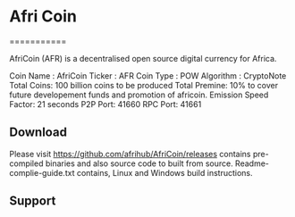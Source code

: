 # Afri Coin
===========

AfriCoin (AFR) is a decentralised open source digital currency for Africa.

  Coin Name : AfriCoin
  Ticker : AFR
  Coin Type : POW
  Algorithm : CryptoNote
  Total Coins: 100 billion coins to be produced
  Total Premine: 10% to cover future developement funds and promotion of africoin.
  Emission Speed Factor: 21 seconds
  P2P Port: 41660
  RPC Port: 41661
  


Download
--------

Please visit https://github.com/afrihub/AfriCoin/releases contains pre-compiled binaries and also source code to built from source.
Readme-complie-guide.txt contains, Linux and Windows build instructions.


Support
-------

